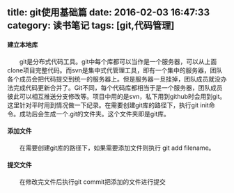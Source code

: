 title: git使用基础篇
date: 2016-02-03 16:47:33
category: 读书笔记
tags: [git,代码管理]
---
#### 建立本地库
&emsp;&emsp;git是分布式代码工具。git中每个库都可以当作是一个服务器，可以从上面clone项目完整代码。而svn是集中式代管理工具，即有一个集中的服务器，团队各个成员会把代码提交到统一的服务器上。但是服务器一旦挂掉，团队成员就没办法完成代码更新合并了。Git不同，每个代码库都相当于是一个服务器，团队成员彼此可以相互推送分支修改等。项目中用的是svn，私下用到github时会用到git。这里针对平时用到情况做一下纪录。在需要创建git库的路径下，执行git init命令。成功后会生成一个.git的文件夹。这个文件夹即是git库。
#### 添加文件
&emsp;&emsp;在需要创建git库的路径下，如果需要添加文件则执行 git add filename。
#### 提交文件
&emsp;&emsp;在修改完文件后执行git commit把添加的文件进行提交
